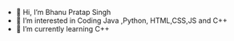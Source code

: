 - 👋 Hi, I’m Bhanu Pratap Singh
- 👀 I’m interested in Coding Java ,Python, HTML,CSS,JS and C++
- 🌱 I’m currently learning C++


